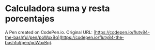 # Calculadora suma y resta porcentajes

A Pen created on CodePen.io. Original URL: [https://codepen.io/fluty84-the-bashful/pen/poWoxBq](https://codepen.io/fluty84-the-bashful/pen/poWoxBq).


